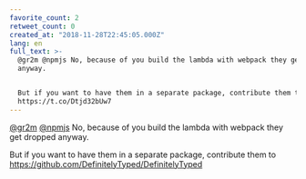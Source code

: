```yaml
---
favorite_count: 2
retweet_count: 0
created_at: "2018-11-28T22:45:05.000Z"
lang: en
full_text: >-
  @gr2m @npmjs No, because of you build the lambda with webpack they get dropped
  anyway.


  But if you want to have them in a separate package, contribute them to
  https://t.co/Dtjd32bUw7
---
```


[@gr2m](https://twitter.com/gr2m) [@npmjs](https://twitter.com/npmjs) No,
because of you build the lambda with webpack they get dropped anyway.

But if you want to have them in a separate package, contribute them to
<https://github.com/DefinitelyTyped/DefinitelyTyped>
